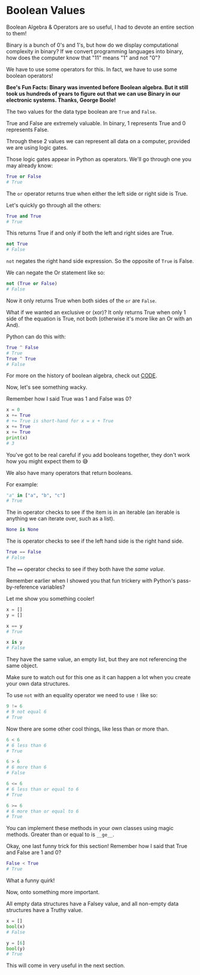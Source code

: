 # Boolean Values

Boolean Algebra & Operators are so useful, I had to devote an entire section to them!

Binary is a bunch of 0's and 1's, but how do we display computational complexity in binary? If we convert programming languages into binary, how does the computer know that "11" means "1" and not "0"?

We have to use some operators for this. In fact, we have to use some boolean operators!

**Bee's Fun Facts: Binary was invented before Boolean algebra. But it still took us hundreds of years to figure out that we can use Binary in our electronic systems. Thanks, George Boole!**

The two values for the data type boolean are `True` and `False`.

True and False are extremely valuable. In binary, 1 represents True and 0 represents False.

Through these 2 values we can represent all data on a computer, provided we are using logic gates.

Those logic gates appear in Python as operators. We'll go through one you may already know:

```python
True or False
# True
```

The `or` operator returns true when either the left side or right side is True.

Let's quickly go through all the others:

```python
True and True
# True
```

This returns True if and only if both the left and right sides are True.

```python
not True
# False
```

`not` negates the right hand side expression. So the opposite of `True` is False.

We can negate the Or statement like so:

```python
not (True or False)
# False
```

Now it only returns True when both sides of the `or` are `False`.

What if we wanted an exclusive or \(xor\)? It only returns True when only 1 side of the equation is True, not both \(otherwise it's more like an Or with an And\).

Python can do this with:

```python
True ^ False
# True
True ^ True
# False
```

For more on the history of boolean algebra, check out [CODE](https://www.goodreads.com/book/show/44882.Code).

Now, let's see something wacky.

Remember how I said True was 1 and False was 0?

```python
x = 0
x += True
# += True is short-hand for x = x + True
x += True
x += True
print(x)
# 3
```

You've got to be real careful if you add booleans together, they don't work how you might expect them to 😅

We also have many operators that return booleans.

For example:

```python
"a" in ["a", "b", "c"]
# True
```

The in operator checks to see if the item is in an iterable \(an iterable is anything we can iterate over, such as a list\).

```python
None is None
```

The is operator checks to see if the left hand side is the right hand side.

```python
True == False
# False
```

The `==` operator checks to see if they both have the _same value_.

Remember earlier when I showed you that fun trickery with Python's pass-by-reference variables?

Let me show you something cooler!

```python
x = []
y = []

x == y
# True

x is y
# False
```

They have the same value, an empty list, but they are not referencing the same object.

Make sure to watch out for this one as it can happen a lot when you create your own data structures.

To use `not` with an equality operator we need to use `!` like so:

```python
9 != 6
# 9 not equal 6
# True
```

Now there are some other cool things, like less than or more than.

```python
6 < 6
# 6 less than 6
# True

6 > 6
# 6 more than 6
# False

6 <= 6
# 6 less than or equal to 6
# True

6 >= 6
# 6 more than or equal to 6
# True
```

You can implement these methods in your own classes using magic methods. Greater than or equal to is `__ge__`.

Okay, one last funny trick for this section! Remember how I said that True and False are 1 and 0?

```python
False < True
# True
```

What a funny quirk!

Now, onto something more important.

All empty data structures have a Falsey value, and all non-empty data structures have a Truthy value.

```python
x = []
bool(x)
# False

y = [6]
bool(y)
# True
```

This will come in very useful in the next section.

